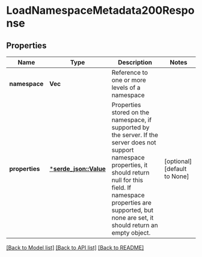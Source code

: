 # LoadNamespaceMetadata200Response

## Properties
Name | Type | Description | Notes
------------ | ------------- | ------------- | -------------
**namespace** | **Vec<String>** | Reference to one or more levels of a namespace | 
**properties** | [***serde_json::Value**](.md) | Properties stored on the namespace, if supported by the server. If the server does not support namespace properties, it should return null for this field. If namespace properties are supported, but none are set, it should return an empty object. | [optional] [default to None]

[[Back to Model list]](../README.md#documentation-for-models) [[Back to API list]](../README.md#documentation-for-api-endpoints) [[Back to README]](../README.md)


